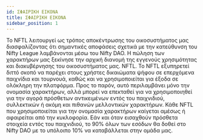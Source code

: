 ```yaml
---
id: ΣΦΑΙΡΙΚΗ ΕΙΚΟΝΑ
title: ΣΦΑΙΡΙΚΗ ΕΙΚΟΝΑ
sidebar_position: 1
---
```


Το NFTL λειτουργεί ως τρόπος αποκέντρωσης του οικοσυστήματος μας διασφαλίζοντας ότι σημαντικές αποφάσεις σχετικά με την κατεύθυνση του Nifty League λαμβάνονται μέσω του Nifty DAO. Η πώληση των χαρακτήρων μας ξεκίνησε την αρχική διανομή της εγγενούς χρησιμότητας και διακυβέρνησης του οικοσυστήματος μας. NFTL. Το NFTL εξυπηρετεί διττό σκοπό να παρέχει στους χρήστες δικαιώματα ψήφου σε επερχόμενα παιχνίδια και τουρνουά, καθώς και να χρησιμοποιείται για έξοδα σε ολόκληρη την πλατφόρμα. Προς το παρόν, αυτό περιλαμβάνει μόνο την ονομασία χαρακτήρων, αλλά μπορεί να επεκταθεί για να χρησιμοποιηθεί για την αγορά πρόσθετων αντικειμένων εντός του παιχνιδιού, συλλεκτικών ή ακόμη και πιθανών μελλοντικών χαρακτήρων. Κάθε NFTL που χρησιμοποιείται για την ονομασία χαρακτήρων καίγεται αμέσως ή αφαιρείται από την κυκλοφορία. Εάν και όταν εισαχθούν πρόσθετα στοιχεία εντός του παιχνιδιού, το 90% όλων των εσόδων θα δοθεί στο Nifty DAO με το υπόλοιπο 10% να καταβάλλεται στην ομάδα μας.
